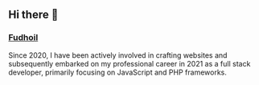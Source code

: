 <!-- This is my page -->

## Hi there 👋

<!-- my website -->

### [Fudhoil](https://fudhoil.vercel.app)

Since 2020, I have been actively involved in crafting websites and subsequently embarked on my professional career in 2021 as a full stack developer, primarily focusing on JavaScript and PHP frameworks.
